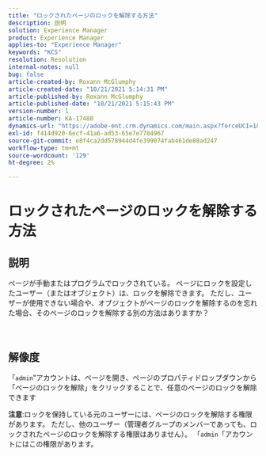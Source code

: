 ```yaml
---
title: "ロックされたページのロックを解除する方法"
description: 説明
solution: Experience Manager
product: Experience Manager
applies-to: "Experience Manager"
keywords: "KCS"
resolution: Resolution
internal-notes: null
bug: false
article-created-by: Roxann McGlumphy
article-created-date: "10/21/2021 5:14:31 PM"
article-published-by: Roxann McGlumphy
article-published-date: "10/21/2021 5:15:43 PM"
version-number: 1
article-number: KA-17480
dynamics-url: "https://adobe-ent.crm.dynamics.com/main.aspx?forceUCI=1&pagetype=entityrecord&etn=knowledgearticle&id=d0c55c59-9232-ec11-b6e5-000d3a5ba97a"
exl-id: f414d920-6ecf-41a6-ad53-65e7e7784967
source-git-commit: e8f4ca2dd578944d4fe399074fab461de88ad247
workflow-type: tm+mt
source-wordcount: '129'
ht-degree: 2%

---
```


# ロックされたページのロックを解除する方法

## 説明

ページが手動またはプログラムでロックされている。 ページにロックを設定したユーザー（またはオブジェクト）は、ロックを解除できます。 ただし、ユーザーが使用できない場合や、オブジェクトがページのロックを解除するのを忘れた場合、そのページのロックを解除する別の方法はありますか？<br><br><br>

## 解像度


「`admin`&quot;アカウントは、ページを開き、ページのプロパティドロップダウンから「ページのロックを解除」をクリックすることで、任意のページのロックを解除できます

<b>注意</b>:ロックを保持している元のユーザーには、ページのロックを解除する権限があります。 ただし、他のユーザー（管理者グループのメンバーであっても、ロックされたページのロックを解除する権限はありません）。 「`admin`「アカウントにはこの権限があります。
